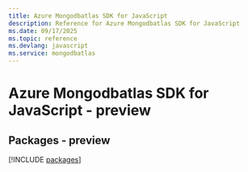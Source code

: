 ```yaml
---
title: Azure Mongodbatlas SDK for JavaScript
description: Reference for Azure Mongodbatlas SDK for JavaScript
ms.date: 09/17/2025
ms.topic: reference
ms.devlang: javascript
ms.service: mongodbatlas
---
```

# Azure Mongodbatlas SDK for JavaScript - preview
## Packages - preview
[!INCLUDE [packages](mongodbatlas-index.md)]